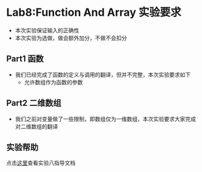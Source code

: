 # Lab8:Function And Array 实验要求

- 本次实验保证输入的正确性
- 本次实验为选做，做会额外加分，不做不会扣分

## Part1 函数
- 我们已经完成了函数的定义与调用的翻译，但并不完整，本次实验要求如下
    - 允许数组作为函数的参数

## Part2 二维数组
- 我们之前对变量做了一些限制，即数组仅为一维数组，本次实验要求大家完成对二维数组的翻译

## 实验帮助
点击[这里](lab8-function-and-array/help.md)查看实验八指导文档